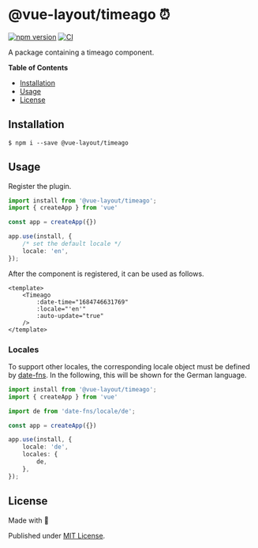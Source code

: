 # @vue-layout/timeago ⏰

[![npm version](https://badge.fury.io/js/@vue-layout%2Ftimeago.svg)](https://badge.fury.io/js/@vue-layout%2Ftimeago)
[![CI](https://github.com/Tada5hi/vue-layout/actions/workflows/main.yml/badge.svg)](https://github.com/Tada5hi/vue-layout/actions/workflows/main.yml)

A package containing a timeago component.

**Table of Contents**

- [Installation](#installation)
- [Usage](#usage)
- [License](#license)

## Installation

```
$ npm i --save @vue-layout/timeago
```

## Usage

Register the plugin.

```typescript
import install from '@vue-layout/timeago';
import { createApp } from 'vue'

const app = createApp({})

app.use(install, {
    /* set the default locale */
    locale: 'en',
});
```

After the component is registered, it can be used as follows.

```vue
<template>
    <Timeago
        :date-time="1684746631769"
        :locale="'en'"
        :auto-update="true"
    />
</template>
```

### Locales

To support other locales, the corresponding locale 
object must be defined by [date-fns](https://www.npmjs.com/package/date-fns).
In the following, this will be shown for the German language.

```typescript
import install from '@vue-layout/timeago';
import { createApp } from 'vue'

import de from 'date-fns/locale/de';

const app = createApp({})

app.use(install, {
    locale: 'de',
    locales: {
        de,
    },
});
```
## License

Made with 💚

Published under [MIT License](./LICENSE).
